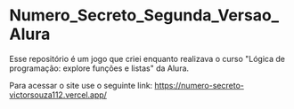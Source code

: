 # Numero_Secreto_Segunda_Versao_Alura
Esse repositório é um jogo que criei enquanto realizava o curso "Lógica de programação: explore funções e listas" da Alura.

Para acessar o site use o seguinte link: https://numero-secreto-victorsouza112.vercel.app/
